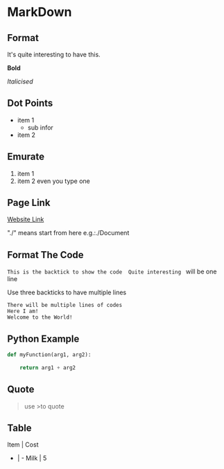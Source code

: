# MarkDown

## Format

It's quite interesting to have this. 

**Bold**

*Italicised*

## Dot Points
* item 1
    * sub infor
* item 2

## Emurate
1. item 1
1. item 2 even you type one

 
## Page Link 
 
[Website Link](http://www.google.com)


 "./" means start from here 
 e.g.:./Document

## Format The Code

``This is the backtick to show the code 
Quite interesting `` will be one line

Use three backticks to have multiple lines

```
There will be multiple lines of codes
Here I am! 
Welcome to the World!
```

## Python Example

```python
def myFunction(arg1, arg2):
    
    return arg1 + arg2
```

## Quote

> use >to quote

## Table 

Item | Cost
- | -
Milk | 5




